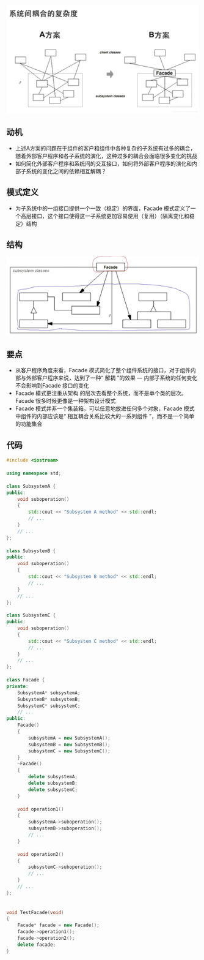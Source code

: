 ![在这里插入图片描述](./pics/%E9%97%A8%E9%9D%A2%E6%A8%A1%E5%BC%8F2.jpeg)

## 动机
* 上述A方案的问题在于组件的客户和组件中各种复杂的子系统有过多的耦合，随着外部客户程序和各子系统的演化，这种过多的耦合会面临很多变化的挑战
* 如何简化外部客户程序和系统间的交互接口，如何将外部客户程序的演化和内部子系统的变化之间的依赖相互解耦？

## 模式定义
* 为子系统中的一组接口提供一个一致（稳定）的界面，Facade 模式定义了一个高层接口，这个接口使得这一子系统更加容易使用（复用）（隔离变化和稳定）结构

## 结构

![在这里插入图片描述](./pics/%E9%97%A8%E9%9D%A2%E6%A8%A1%E5%BC%8F.jpeg)

## 要点
* 从客户程序角度来看，Facade 模式简化了整个组件系统的接口，对于组件内部与外部客户程序来说，达到了一种“ 解耦 ”的效果 — 内部子系统的任何变化不会影响到Facade 接口的变化
* Facade 模式更注重从架构 的层次去看整个系统，而不是单个类的层次。Facade 很多时候更像是一种架构设计模式
* Facade 模式并非一个集装箱，可以任意地放进任何多个对象，Facade 模式中组件的内部应该是“ 相互耦合关系比较大的一系列组件 ”，而不是一个简单的功能集合

## 代码

```cpp
#include <iostream>

using namespace std;

class SubsystemA {
public:
    void suboperation()
    {
        std::cout << "Subsystem A method" << std::endl;
        // ...
    }
    // ...
};

class SubsystemB {
public:
    void suboperation()
    {
        std::cout << "Subsystem B method" << std::endl;
        // ...
    }
    // ...
};

class SubsystemC {
public:
    void suboperation()
    {
        std::cout << "Subsystem C method" << std::endl;
        // ...
    }
    // ...
};

class Facade {
private:
    SubsystemA* subsystemA;
    SubsystemB* subsystemB;
    SubsystemC* subsystemC;
    // ...
public:
    Facade()
    {
        subsystemA = new SubsystemA();
        subsystemB = new SubsystemB();
        subsystemC = new SubsystemC();
    }
    ~Facade()
    {
        delete subsystemA;
        delete subsystemB;
        delete subsystemC;
    }

    void operation1()
    {
        subsystemA->suboperation();
        subsystemB->suboperation();
        // ...
    }

    void operation2()
    {
        subsystemC->suboperation();
        // ...
    }
    // ...
};


void TestFacade(void)
{
    Facade* facade = new Facade();
    facade->operation1();
    facade->operation2();
    delete facade;
}
```